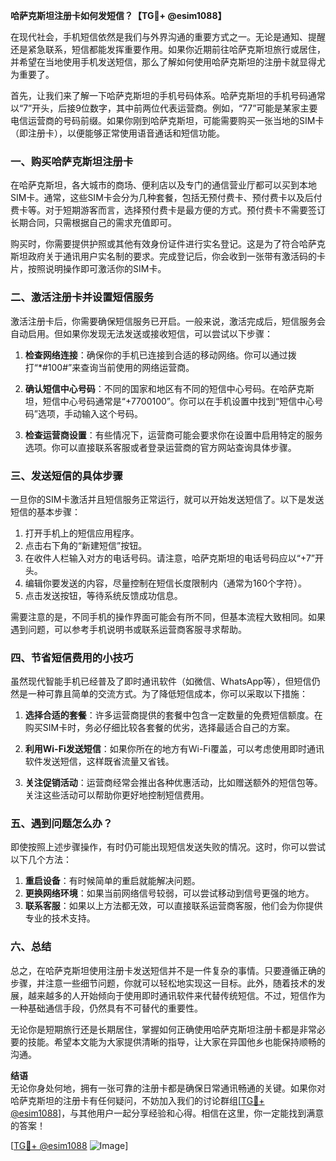 **哈萨克斯坦注册卡如何发短信？【TG💪+ @esim1088】**

在现代社会，手机短信依然是我们与外界沟通的重要方式之一。无论是通知、提醒还是紧急联系，短信都能发挥重要作用。如果你近期前往哈萨克斯坦旅行或居住，并希望在当地使用手机发送短信，那么了解如何使用哈萨克斯坦的注册卡就显得尤为重要了。

首先，让我们来了解一下哈萨克斯坦的手机号码体系。哈萨克斯坦的手机号码通常以“7”开头，后接9位数字，其中前两位代表运营商。例如，“77”可能是某家主要电信运营商的号码前缀。如果你刚到哈萨克斯坦，可能需要购买一张当地的SIM卡（即注册卡），以便能够正常使用语音通话和短信功能。

### **一、购买哈萨克斯坦注册卡**

在哈萨克斯坦，各大城市的商场、便利店以及专门的通信营业厅都可以买到本地SIM卡。通常，这些SIM卡会分为几种套餐，包括无预付费卡、预付费卡以及后付费卡等。对于短期游客而言，选择预付费卡是最方便的方式。预付费卡不需要签订长期合同，只需根据自己的需求充值即可。

购买时，你需要提供护照或其他有效身份证件进行实名登记。这是为了符合哈萨克斯坦政府关于通讯用户实名制的要求。完成登记后，你会收到一张带有激活码的卡片，按照说明操作即可激活你的SIM卡。

### **二、激活注册卡并设置短信服务**

激活注册卡后，你需要确保短信服务已开启。一般来说，激活完成后，短信服务会自动启用。但如果你发现无法发送或接收短信，可以尝试以下步骤：

1. **检查网络连接**：确保你的手机已连接到合适的移动网络。你可以通过拨打“*#100#”来查询当前使用的网络运营商。
   
2. **确认短信中心号码**：不同的国家和地区有不同的短信中心号码。在哈萨克斯坦，短信中心号码通常是“+7700100”。你可以在手机设置中找到“短信中心号码”选项，手动输入这个号码。

3. **检查运营商设置**：有些情况下，运营商可能会要求你在设置中启用特定的服务选项。你可以直接联系客服或者登录运营商的官方网站查询具体步骤。

### **三、发送短信的具体步骤**

一旦你的SIM卡激活并且短信服务正常运行，就可以开始发送短信了。以下是发送短信的基本步骤：

1. 打开手机上的短信应用程序。
2. 点击右下角的“新建短信”按钮。
3. 在收件人栏输入对方的电话号码。请注意，哈萨克斯坦的电话号码应以“+7”开头。
4. 编辑你要发送的内容，尽量控制在短信长度限制内（通常为160个字符）。
5. 点击发送按钮，等待系统反馈成功信息。

需要注意的是，不同手机的操作界面可能会有所不同，但基本流程大致相同。如果遇到问题，可以参考手机说明书或联系运营商客服寻求帮助。

### **四、节省短信费用的小技巧**

虽然现代智能手机已经普及了即时通讯软件（如微信、WhatsApp等），但短信仍然是一种可靠且简单的交流方式。为了降低短信成本，你可以采取以下措施：

1. **选择合适的套餐**：许多运营商提供的套餐中包含一定数量的免费短信额度。在购买SIM卡时，务必仔细比较各套餐的优劣，选择最适合自己的方案。
   
2. **利用Wi-Fi发送短信**：如果你所在的地方有Wi-Fi覆盖，可以考虑使用即时通讯软件发送短信，这样既省流量又省钱。

3. **关注促销活动**：运营商经常会推出各种优惠活动，比如赠送额外的短信包等。关注这些活动可以帮助你更好地控制短信费用。

### **五、遇到问题怎么办？**

即使按照上述步骤操作，有时仍可能出现短信发送失败的情况。这时，你可以尝试以下几个方法：

1. **重启设备**：有时候简单的重启就能解决问题。
2. **更换网络环境**：如果当前网络信号较弱，可以尝试移动到信号更强的地方。
3. **联系客服**：如果以上方法都无效，可以直接联系运营商客服，他们会为你提供专业的技术支持。

### **六、总结**

总之，在哈萨克斯坦使用注册卡发送短信并不是一件复杂的事情。只要遵循正确的步骤，并注意一些细节问题，你就可以轻松地实现这一目标。此外，随着技术的发展，越来越多的人开始倾向于使用即时通讯软件来代替传统短信。不过，短信作为一种基础通信手段，仍然具有不可替代的重要性。

无论你是短期旅行还是长期居住，掌握如何正确使用哈萨克斯坦注册卡都是非常必要的技能。希望本文能为大家提供清晰的指导，让大家在异国他乡也能保持顺畅的沟通。

**结语**  
无论你身处何地，拥有一张可靠的注册卡都是确保日常通讯畅通的关键。如果你对哈萨克斯坦的注册卡有任何疑问，不妨加入我们的讨论群组[[TG💪+ @esim1088](https://t.me/s/esim1088)]，与其他用户一起分享经验和心得。相信在这里，你一定能找到满意的答案！

[[TG💪+ @esim1088](https://t.me/s/esim1088) ![Image](https://i.postimg.cc/4NQfJmqS/Snipaste-2025-05-13-00-14-12.png)]